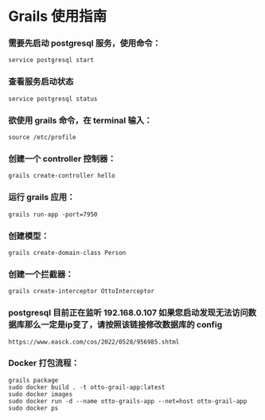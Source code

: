 # Grails 使用指南
### 需要先启动 postgresql 服务，使用命令：
    service postgresql start
### 查看服务启动状态
    service postgresql status
### 欲使用 grails 命令，在 terminal 输入：
    source /etc/profile
### 创建一个 controller 控制器：
    grails create-controller hello
### 运行 grails 应用：
    grails run-app -port=7950
### 创建模型：
    grails create-domain-class Person
### 创建一个拦截器：
    grails create-interceptor OttoInterceptor
### postgresql 目前正在监听 192.168.0.107 如果您启动发现无法访问数据库那么一定是ip变了，请按照该链接修改数据库的 config
    https://www.easck.com/cos/2022/0528/956985.shtml
### Docker 打包流程：
    grails package
    sudo docker build . -t otto-grail-app:latest
    sudo docker images
    sudo docker run -d --name otto-grails-app --net=host otto-grail-app
    sudo docker ps